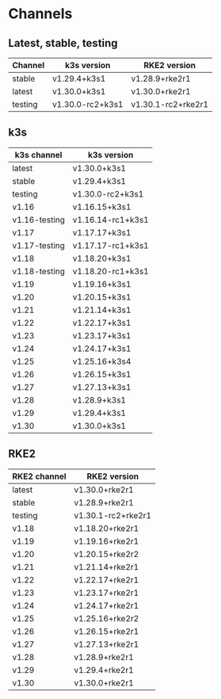 # Channels

## Latest, stable, testing

| Channel | k3s version | RKE2 version |
| ------- | ----------- | ------------ |
stable|v1.29.4+k3s1|v1.28.9+rke2r1
latest|v1.30.0+k3s1|v1.30.0+rke2r1
testing|v1.30.0-rc2+k3s1|v1.30.1-rc2+rke2r1

## k3s

| k3s channel | k3s version |
| ----------- | ----------- |
| latest | v1.30.0+k3s1 |
| stable | v1.29.4+k3s1 |
| testing | v1.30.0-rc2+k3s1 |
| v1.16 | v1.16.15+k3s1 |
| v1.16-testing | v1.16.14-rc1+k3s1 |
| v1.17 | v1.17.17+k3s1 |
| v1.17-testing | v1.17.17-rc1+k3s1 |
| v1.18 | v1.18.20+k3s1 |
| v1.18-testing | v1.18.20-rc1+k3s1 |
| v1.19 | v1.19.16+k3s1 |
| v1.20 | v1.20.15+k3s1 |
| v1.21 | v1.21.14+k3s1 |
| v1.22 | v1.22.17+k3s1 |
| v1.23 | v1.23.17+k3s1 |
| v1.24 | v1.24.17+k3s1 |
| v1.25 | v1.25.16+k3s4 |
| v1.26 | v1.26.15+k3s1 |
| v1.27 | v1.27.13+k3s1 |
| v1.28 | v1.28.9+k3s1 |
| v1.29 | v1.29.4+k3s1 |
| v1.30 | v1.30.0+k3s1 |

## RKE2

| RKE2 channel | RKE2 version |
| ------------ | ----------- |
| latest | v1.30.0+rke2r1 |
| stable | v1.28.9+rke2r1 |
| testing | v1.30.1-rc2+rke2r1 |
| v1.18 | v1.18.20+rke2r1 |
| v1.19 | v1.19.16+rke2r1 |
| v1.20 | v1.20.15+rke2r2 |
| v1.21 | v1.21.14+rke2r1 |
| v1.22 | v1.22.17+rke2r1 |
| v1.23 | v1.23.17+rke2r1 |
| v1.24 | v1.24.17+rke2r1 |
| v1.25 | v1.25.16+rke2r2 |
| v1.26 | v1.26.15+rke2r1 |
| v1.27 | v1.27.13+rke2r1 |
| v1.28 | v1.28.9+rke2r1 |
| v1.29 | v1.29.4+rke2r1 |
| v1.30 | v1.30.0+rke2r1 |
